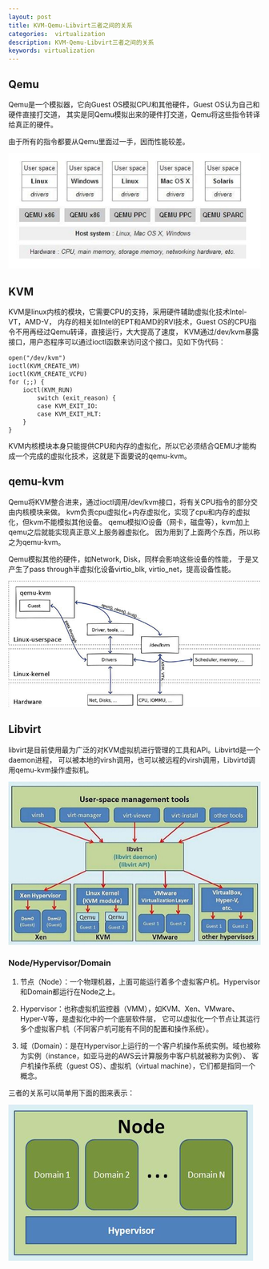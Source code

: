 ```yaml
---
layout: post
title: KVM-Qemu-Libvirt三者之间的关系
categories:  virtualization
description: KVM-Qemu-Libvirt三者之间的关系
keywords: virtualization
---
```

## Qemu

Qemu是一个模拟器，它向Guest OS模拟CPU和其他硬件，Guest OS认为自己和硬件直接打交道，
其实是同Qemu模拟出来的硬件打交道，Qemu将这些指令转译给真正的硬件。

由于所有的指令都要从Qemu里面过一手，因而性能较差。

![qemu](/images/virtualization/wKiom1WdDYyjiVZiAAECBtAEQ5E590.jpg)

## KVM

KVM是linux内核的模块，它需要CPU的支持，采用硬件辅助虚拟化技术Intel-VT，AMD-V，
内存的相关如Intel的EPT和AMD的RVI技术，Guest OS的CPU指令不用再经过Qemu转译，直接运行，大大提高了速度，
KVM通过/dev/kvm暴露接口，用户态程序可以通过ioctl函数来访问这个接口。见如下伪代码：

```
open("/dev/kvm")
ioctl(KVM_CREATE_VM)
ioctl(KVM_CREATE_VCPU)
for (;;) {
    ioctl(KVM_RUN)
        switch (exit_reason) {
        case KVM_EXIT_IO:
        case KVM_EXIT_HLT:
    }
}
```

KVM内核模块本身只能提供CPU和内存的虚拟化，所以它必须结合QEMU才能构成一个完成的虚拟化技术，这就是下面要说的qemu-kvm。


## qemu-kvm

Qemu将KVM整合进来，通过ioctl调用/dev/kvm接口，将有关CPU指令的部分交由内核模块来做。
kvm负责cpu虚拟化+内存虚拟化，实现了cpu和内存的虚拟化，但kvm不能模拟其他设备。
qemu模拟IO设备（网卡，磁盘等），kvm加上qemu之后就能实现真正意义上服务器虚拟化。
因为用到了上面两个东西，所以称之为qemu-kvm。

Qemu模拟其他的硬件，如Network, Disk，同样会影响这些设备的性能，
于是又产生了pass through半虚拟化设备virtio_blk, virtio_net，提高设备性能。

![qemu-kvm](/images/virtualization/wKiom1WdDc2CEwy6AAGPf4VzQao172.jpg)

## Libvirt

libvirt是目前使用最为广泛的对KVM虚拟机进行管理的工具和API。Libvirtd是一个daemon进程，
可以被本地的virsh调用，也可以被远程的virsh调用，Libvirtd调用qemu-kvm操作虚拟机。

![libvirt](/images/virtualization/wKioL1WdD72RRy8mAAIuDm6sVAY591.jpg)

### Node/Hypervisor/Domain
1. 节点（Node）：一个物理机器，上面可能运行着多个虚拟客户机。Hypervisor和Domain都运行在Node之上。

2. Hypervisor：也称虚拟机监控器（VMM），如KVM、Xen、VMware、Hyper-V等，是虚拟化中的一个底层软件层，
它可以虚拟化一个节点让其运行多个虚拟客户机（不同客户机可能有不同的配置和操作系统）。

3. 域（Domain）：是在Hypervisor上运行的一个客户机操作系统实例。域也被称为实例（instance，如亚马逊的AWS云计算服务中客户机就被称为实例）、
客户机操作系统（guest OS）、虚拟机（virtual machine），它们都是指同一个概念。

三者的关系可以简单用下面的图来表示：

![](/images/virtualization/libvirt-node-hypervisor-domain.jpg)
